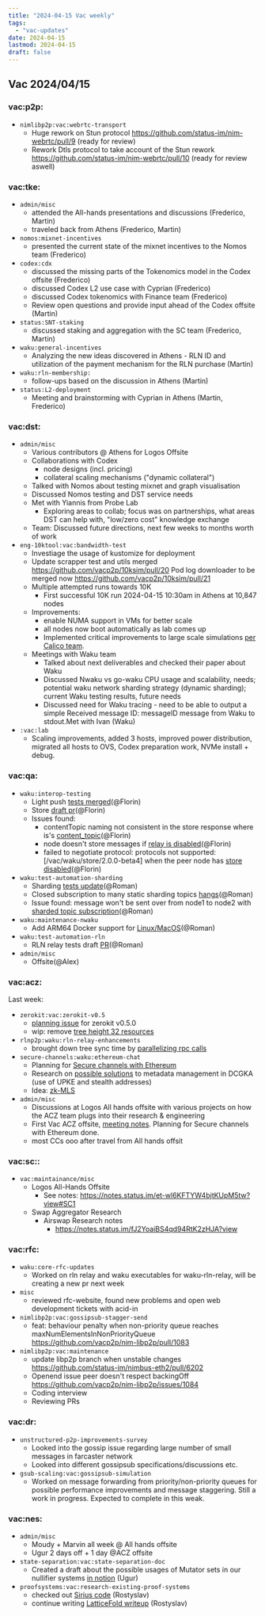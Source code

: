 ```yaml
---
title: "2024-04-15 Vac weekly"
tags:
  - "vac-updates"
date: 2024-04-15
lastmod: 2024-04-15
draft: false
---
```


## Vac 2024/04/15

### vac:p2p:
- `nimlibp2p:vac:webrtc-transport`
  - Huge rework on Stun protocol https://github.com/status-im/nim-webrtc/pull/9 (ready for review)
  - Rework Dtls protocol to take account of the Stun rework https://github.com/status-im/nim-webrtc/pull/10 (ready for review aswell)

### vac:tke:
- `admin/misc`
  - attended the All-hands presentations and discussions (Frederico, Martin)
  - traveled back from Athens (Frederico, Martin)
- `nomos:mixnet-incentives`
  - presented the current state of the mixnet incentives to the Nomos team (Frederico)
- `codex:cdx`
  - discussed the missing parts of the Tokenomics model in the Codex offsite (Frederico)
  - discussed Codex L2 use case with Cyprian (Frederico)
  - discussed Codex tokenomics with Finance team (Frederico)
  - Review open questions and provide input ahead of the Codex offsite (Martin)
- `status:SNT-staking`
  - discussed staking and aggregation with the SC team (Frederico, Martin)
- `waku:general-incentives`
    - Analyzing the new ideas discovered in Athens - RLN ID and utilization of the payment mechanism for the RLN purchase (Martin)
- `waku:rln-membership:`
  - follow-ups based on the discussion in Athens (Martin)
- `status:L2-deployment`
  - Meeting and brainstorming with Cyprian in Athens (Martin, Frederico)

### vac:dst:
- `admin/misc`
    - Various contributors @ Athens for Logos Offsite
    - Collaborations with Codex
        - node designs (incl. pricing)
        - collateral scaling mechanisms ("dynamic collateral")
    - Talked with Nomos about testing mixnet and graph visualisation
    - Discussed Nomos testing and DST service needs
    - Met with Yiannis from Probe Lab
        - Exploring areas to collab; focus was on partnerships, what areas DST can help with, "low/zero cost" knowledge exchange
    - Team: Discussed future directions, next few weeks to months worth of work
- `eng-10ktool:vac:bandwidth-test`
    - Investiage the usage of kustomize for deployment
    - Update scrapper test and utils merged https://github.com/vacp2p/10ksim/pull/20 Pod log downloader to be merged now https://github.com/vacp2p/10ksim/pull/21
    - Multiple attempted runs towards 10K
        - First successful 10K run 2024-04-15 10:30am in Athens at 10,847 nodes
    - Improvements:
        - enable NUMA support in VMs for better scale
        - all nodes now boot automatically as lab comes up
        - Implemented critical improvements to large scale simulations [per Calico team](https://github.com/projectcalico/calico/issues/8676#issuecomment-2049248770).
    - Meetings with Waku team
        - Talked about next deliverables and checked their paper about Waku
        - Discussed Nwaku vs go-waku CPU usage and scalability, needs; potential waku network sharding strategy (dynamic sharding); current Waku testing results, future needs
        - Discussed need for Waku tracing - need to be able to output a simple Received message ID: messageID message from Waku to stdout.Met with Ivan (Waku)
- `:vac:lab`
  - Scaling improvements, added 3 hosts, improved power distribution, migrated all hosts to OVS, Codex preparation work, NVMe install + debug.

### vac:qa:
- `waku:interop-testing`
	- Light push [tests merged](https://github.com/waku-org/waku-interop-tests/pull/27)(@Florin)
	- Store [draft pr](https://github.com/waku-org/waku-interop-tests/pull/31)(@Florin)
	- Issues found:
		- contentTopic naming not consistent in the store response where is's [content_topic](https://github.com/waku-org/nwaku/issues/2582)(@Florin)
		- node doesn't store messages if [relay is disabled](https://github.com/waku-org/nwaku/issues/2586)(@Florin)
		- failed to negotiate protocol: protocols not supported: [/vac/waku/store/2.0.0-beta4] when the peer node has [store disabled](https://github.com/waku-org/go-waku/issues/1087)(@Florin)
- `waku:test-automation-sharding`
   - Sharding [tests update](https://github.com/waku-org/go-waku/pull/1060)(@Roman)
   - Closed subscription to many static sharding topics [hangs](https://github.com/waku-org/go-waku/issues/1077)(@Roman)
   - Issue found: message won't be sent over from node1 to node2 with [sharded topic subscription](https://github.com/waku-org/go-waku/issues/1086)(@Roman)
- `waku:maintenance-nwaku`
    - Add ARM64 Docker support for [Linux/MacOS](https://github.com/waku-org/nwaku/pull/2580)(@Roman)
- `waku:test-automation-rln`
    - RLN relay tests draft [PR](https://github.com/waku-org/waku-interop-tests/pull/30)(@Roman)
- `admin/misc`
    - Offsite(@Alex)

### vac:acz:
Last week:
- `zerokit:vac:zerokit-v0.5`
    - [planning issue](https://github.com/vacp2p/zerokit/issues/237) for zerokit v0.5.0 
    - wip: remove [tree height 32 resources](https://github.com/vacp2p/zerokit/issues/237)
- `rlnp2p:waku:rln-relay-enhancements`
    - brought down tree sync time by [parallelizing rpc calls](https://github.com/waku-org/nwaku/pull/2577)
- `secure-channels:waku:ethereum-chat`
    - Planning for [Secure channels with Ethereum](https://notes.status.im/y06gC9QRRxCfg_DGRrMikg?view#Action-Points)
    - Research on [possible solutions](    https://www.notion.so/DCGKA-Specification-5a0b67a3ce674ae3a5220b560015cd2c?pvs=4#f8c2ac58347c483b9b451be3ad69cda6) to metadata management in DCGKA (use of UPKE and stealth addresses)
    - Idea: [zk-MLS](https://www.notion.so/zk-MLS-c8c8e0fc115645bd906d530b04dcc22b?pvs=4)
- `admin/misc`
    - Discussions at Logos All hands offsite with various projects on how the ACZ team plugs into their research & engineering
    - First Vac ACZ offsite, [meeting notes](https://notes.status.im/y06gC9QRRxCfg_DGRrMikg?view#Action-Points). Planning for Secure channels with Ethereum done. 
    - most CCs ooo after travel from All hands offsit

### vac:sc::
- `vac:maintainance/misc`
    - Logos All-Hands Offsite
        - See notes: https://notes.status.im/et-wl6KFTYW4bjtKUpM5tw?view#SC1
    - Swap Aggregator Research
        - Airswap Research notes
            - https://notes.status.im/fJ2YoaiBS4qd94RtK2zHJA?view

### vac:rfc:
- `waku:core-rfc-updates`
  - Worked on rln relay and  waku executables for waku-rln-relay, will be creating a new pr next week
- `misc`
  - reviewed rfc-website, found new problems and open web development tickets with acid-in
- `nimlibp2p:vac:gossipsub-stagger-send`
  - feat: behaviour penalty when non-priority queue reaches maxNumElementsInNonPriorityQueue https://github.com/vacp2p/nim-libp2p/pull/1083
- `nimlibp2p:vac:maintenance`
  - update libp2p branch when unstable changes https://github.com/status-im/nimbus-eth2/pull/6202
  - Openend issue peer doesn't respect backingOff https://github.com/vacp2p/nim-libp2p/issues/1084
  - Coding interview
  - Reviewing PRs

### vac:dr:
- `unstructured-p2p-improvements-survey`
  - Looked into the gossip issue regarding large number of small messages in farcaster network
  - Looked into different gossipsub specifications/discussions etc.
- `gsub-scaling:vac:gossipsub-simulation`
  - Worked on message forwarding from priority/non-priority queues for possible performance improvements and message staggering. Still a work in progress. Expected to complete in this weak.

### vac:nes:
- `admin/misc`
  - Moudy + Marvin all week @ All hands offsite
  - Ugur 2 days off + 1 day @ACZ offsite
- `state-separation:vac:state-separation-doc`
  - Created a draft about the possible usages of Mutator sets in our nullifier systems [in notion](https://www.notion.so/Nescience-cd358fe429b14fa2ab38ca42835a8451?pvs=4#68f6838591304d7397a01e8cdc8aa877) (Ugur)
- `proofsystems:vac:research-existing-proof-systems`
   - checked out [Sirius code](https://github.com/snarkify/sirius) (Rostyslav)
   - continue writing [LatticeFold writeup](https://eprint.iacr.org/2024/257.pdf) (Rostyslav)

